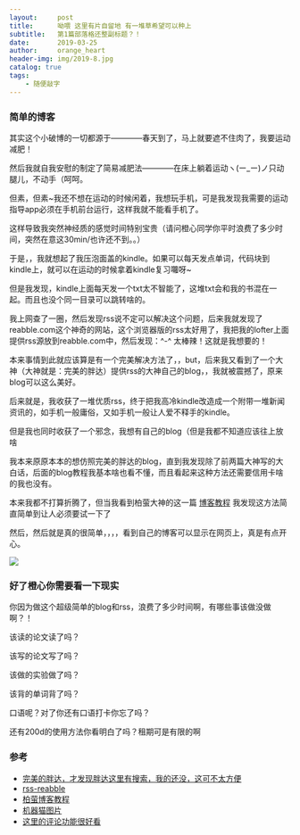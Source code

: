 ```yaml
---
layout:     post
title:      呦喂 这里有片自留地 有一堆草希望可以种上
subtitle:   第1篇部落格还整副标题？！
date:       2019-03-25
author:     orange_heart
header-img: img/2019-8.jpg
catalog: true
tags:
    - 随便敲字
---
```


### 简单的博客

其实这个小破博的一切都源于————春天到了，马上就要遮不住肉了，我要运动减肥！

然后我就自我安慰的制定了简易减肥法————在床上躺着运动ヽ(ー_ー)ノ只动腿儿，不动手（呵呵。

但素，但素~我还不想在运动的时候闲着，我想玩手机，可是我发现我需要的运动指导app必须在手机前台运行，这样我就不能看手机了。

这样导致我突然神经质的感觉时间特别宝贵（请问橙心同学你平时浪费了多少时间，突然在意这30min/也许还不到。。）

于是，，我就想起了我压泡面盖的kindle。如果可以每天发点单词，代码块到kindle上，就可以在运动的时候拿着kindle复习囖呀~

但是我发现，kindle上面每天发一个txt太不智能了，这堆txt会和我的书混在一起。而且也没个同一目录可以跳转啥的。

我上网查了一圈，然后发现rss说不定可以解决这个问题，后来我就发现了reabble.com这个神奇的网站，这个浏览器版的rss太好用了，我把我的lofter上面提供rss源放到reabble.com中，然后发现：^-^ 太棒辣！这就是我想要的！

本来事情到此就应该算是有一个完美解决方法了，，but，后来我又看到了一个大神（大神就是：完美的胖达）提供rss的大神自己的blog，，我就被震撼了，原来blog可以这么美好。

后来就是，我收获了一堆优质rss，终于把我高冷kindle改造成一个附带一堆新闻资讯的，如手机一般庸俗，又如手机一般让人爱不释手的kindle。

但是我也同时收获了一个邪念，我想有自己的blog（但是我都不知道应该往上放啥

我本来原原本本的想仿照完美的胖达的blog，直到我发现除了前两篇大神写的大白话，后面的blog教程我基本啥也看不懂，而且看起来这种方法还需要信用卡啥的我也没有。

本来我都不打算折腾了，但当我看到柏萤大神的这一篇
[博客教程](https://www.jianshu.com/p/e68fba58f75c)
我发现这方法简直简单到让人必须要试一下了

然后，然后就是真的很简单，，，，看到自己的博客可以显示在网页上，真是有点开心。

![](https://i.imgur.com/CU1gy1c.jpg)

### 好了橙心你需要看一下现实

你因为做这个超级简单的blog和rss，浪费了多少时间啊，有哪些事该做没做啊？！

该读的论文读了吗？

该写的论文写了吗？

该做的实验做了吗？

该背的单词背了吗？

口语呢？对了你还有口语打卡你忘了吗？

还有200d的使用方法你看明白了吗？租期可是有限的啊


### 参考

- [完美的胖达，才发现胖达这里有搜索，我的还没，这可不太方便](https://wmdpd.com/author/wmdpd/)
- [rss-reabble](http://reabble.com/)
- [柏萤博客教程](https://www.jianshu.com/p/e68fba58f75c)
- [机器猫图片](https://chinesedora.com/character/nobita.htm)
- [这里的评论功能很好看](https://weijunzii.github.io/2018/07/04/Download-Jekyll-And-Use-It.html)
 

<!--stackedit_data:
eyJoaXN0b3J5IjpbLTEzOTAwOTUzOTJdfQ==
-->